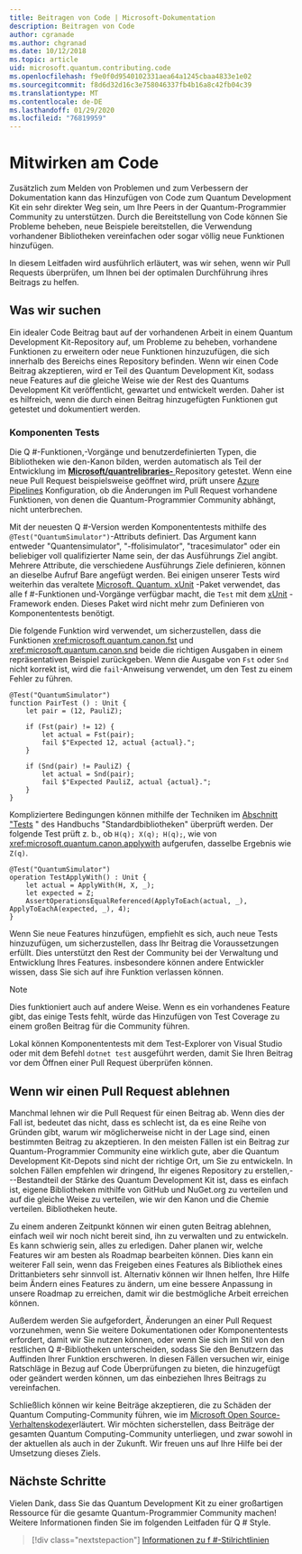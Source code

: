 ```yaml
---
title: Beitragen von Code | Microsoft-Dokumentation
description: Beitragen von Code
author: cgranade
ms.author: chgranad
ms.date: 10/12/2018
ms.topic: article
uid: microsoft.quantum.contributing.code
ms.openlocfilehash: f9e0f0d9540102331aea64a1245cbaa4833e1e02
ms.sourcegitcommit: f8d6d32d16c3e758046337fb4b16a8c42fb04c39
ms.translationtype: MT
ms.contentlocale: de-DE
ms.lasthandoff: 01/29/2020
ms.locfileid: "76819959"
---
```

# <a name="contributing-code"></a>Mitwirken am Code #

Zusätzlich zum Melden von Problemen und zum Verbessern der Dokumentation kann das Hinzufügen von Code zum Quantum Development Kit ein sehr direkter Weg sein, um Ihre Peers in der Quantum-Programmier Community zu unterstützen.
Durch die Bereitstellung von Code können Sie Probleme beheben, neue Beispiele bereitstellen, die Verwendung vorhandener Bibliotheken vereinfachen oder sogar völlig neue Funktionen hinzufügen.

In diesem Leitfaden wird ausführlich erläutert, was wir sehen, wenn wir Pull Requests überprüfen, um Ihnen bei der optimalen Durchführung ihres Beitrags zu helfen.

## <a name="what-we-look-for"></a>Was wir suchen ##

Ein idealer Code Beitrag baut auf der vorhandenen Arbeit in einem Quantum Development Kit-Repository auf, um Probleme zu beheben, vorhandene Funktionen zu erweitern oder neue Funktionen hinzuzufügen, die sich innerhalb des Bereichs eines Repository befinden.
Wenn wir einen Code Beitrag akzeptieren, wird er Teil des Quantum Development Kit, sodass neue Features auf die gleiche Weise wie der Rest des Quantums Development Kit veröffentlicht, gewartet und entwickelt werden.
Daher ist es hilfreich, wenn die durch einen Beitrag hinzugefügten Funktionen gut getestet und dokumentiert werden.

### <a name="unit-tests"></a>Komponenten Tests ###

Die Q #-Funktionen,-Vorgänge und benutzerdefinierten Typen, die Bibliotheken wie den-Kanon bilden, werden automatisch als Teil der Entwicklung im [**Microsoft/quantrelibraries-** ](https://github.com/Microsoft/QuantumLibraries/) Repository getestet.
Wenn eine neue Pull Request beispielsweise geöffnet wird, prüft unsere [Azure Pipelines](https://azure.microsoft.com/services/devops/pipelines/) Konfiguration, ob die Änderungen im Pull Request vorhandene Funktionen, von denen die Quantum-Programmier Community abhängt, nicht unterbrechen.

Mit der neuesten Q #-Version werden Komponententests mithilfe des `@Test("QuantumSimulator")`-Attributs definiert. Das Argument kann entweder "Quantensimulator", "-ffolisimulator", "tracesimulator" oder ein beliebiger voll qualifizierter Name sein, der das Ausführungs Ziel angibt. Mehrere Attribute, die verschiedene Ausführungs Ziele definieren, können an dieselbe Aufruf Bare angefügt werden. Bei einigen unserer Tests wird weiterhin das veraltete [Microsoft. Quantum. xUnit](https://www.nuget.org/packages/Microsoft.Quantum.Xunit/) -Paket verwendet, das alle f #-Funktionen und-Vorgänge verfügbar macht, die `Test` mit dem [xUnit](https://xunit.github.io/) -Framework enden. Dieses Paket wird nicht mehr zum Definieren von Komponententests benötigt. 

Die folgende Funktion wird verwendet, um sicherzustellen, dass die Funktionen <xref:microsoft.quantum.canon.fst> und <xref:microsoft.quantum.canon.snd> beide die richtigen Ausgaben in einem repräsentativen Beispiel zurückgeben.
Wenn die Ausgabe von `Fst` oder `Snd` nicht korrekt ist, wird die `fail`-Anweisung verwendet, um den Test zu einem Fehler zu führen.

```qsharp
@Test("QuantumSimulator")
function PairTest () : Unit {
    let pair = (12, PauliZ);

    if (Fst(pair) != 12) {
        let actual = Fst(pair);
        fail $"Expected 12, actual {actual}.";
    }

    if (Snd(pair) != PauliZ) {
        let actual = Snd(pair);
        fail $"Expected PauliZ, actual {actual}.";
    }
}
```

Kompliziertere Bedingungen können mithilfe der Techniken im [Abschnitt "Tests](xref:microsoft.quantum.libraries.diagnostics) " des Handbuchs "Standardbibliotheken" überprüft werden.
Der folgende Test prüft z. b., ob `H(q); X(q); H(q);`, wie von <xref:microsoft.quantum.canon.applywith> aufgerufen, dasselbe Ergebnis wie `Z(q)`.

```qsharp
@Test("QuantumSimulator")
operation TestApplyWith() : Unit {
    let actual = ApplyWith(H, X, _);
    let expected = Z;
    AssertOperationsEqualReferenced(ApplyToEach(actual, _), ApplyToEachA(expected, _), 4);
}
```

Wenn Sie neue Features hinzufügen, empfiehlt es sich, auch neue Tests hinzuzufügen, um sicherzustellen, dass Ihr Beitrag die Voraussetzungen erfüllt.
Dies unterstützt den Rest der Community bei der Verwaltung und Entwicklung Ihres Features. insbesondere können andere Entwickler wissen, dass Sie sich auf ihre Funktion verlassen können.

> [!NOTE]
> Dies funktioniert auch auf andere Weise.
> Wenn es ein vorhandenes Feature gibt, das einige Tests fehlt, würde das Hinzufügen von Test Coverage zu einem großen Beitrag für die Community führen.

Lokal können Komponententests mit dem Test-Explorer von Visual Studio oder mit dem Befehl `dotnet test` ausgeführt werden, damit Sie Ihren Beitrag vor dem Öffnen einer Pull Request überprüfen können.

<!-- TODO:
### Comments and Documentation ###

### Citations and References ### -->

## <a name="when-well-reject-a-pull-request"></a>Wenn wir einen Pull Request ablehnen ##

Manchmal lehnen wir die Pull Request für einen Beitrag ab.
Wenn dies der Fall ist, bedeutet das nicht, dass es schlecht ist, da es eine Reihe von Gründen gibt, warum wir möglicherweise nicht in der Lage sind, einen bestimmten Beitrag zu akzeptieren.
In den meisten Fällen ist ein Beitrag zur Quantum-Programmier Community eine wirklich gute, aber die Quantum Development Kit-Depots sind nicht der richtige Ort, um Sie zu entwickeln.
In solchen Fällen empfehlen wir dringend, Ihr eigenes Repository zu erstellen,---Bestandteil der Stärke des Quantum Development Kit ist, dass es einfach ist, eigene Bibliotheken mithilfe von GitHub und NuGet.org zu verteilen und auf die gleiche Weise zu verteilen, wie wir den Kanon und die Chemie verteilen. Bibliotheken heute.

Zu einem anderen Zeitpunkt können wir einen guten Beitrag ablehnen, einfach weil wir noch nicht bereit sind, ihn zu verwalten und zu entwickeln.
Es kann schwierig sein, alles zu erledigen. Daher planen wir, welche Features wir am besten als Roadmap bearbeiten können.
Dies kann ein weiterer Fall sein, wenn das Freigeben eines Features als Bibliothek eines Drittanbieters sehr sinnvoll ist.
Alternativ können wir Ihnen helfen, Ihre Hilfe beim Ändern eines Features zu ändern, um eine bessere Anpassung in unsere Roadmap zu erreichen, damit wir die bestmögliche Arbeit erreichen können.

Außerdem werden Sie aufgefordert, Änderungen an einer Pull Request vorzunehmen, wenn Sie weitere Dokumentationen oder Komponententests erfordert, damit wir Sie nutzen können, oder wenn Sie sich im Stil von den restlichen Q #-Bibliotheken unterscheiden, sodass Sie den Benutzern das Auffinden Ihrer Funktion erschweren.
In diesen Fällen versuchen wir, einige Ratschläge in Bezug auf Code Überprüfungen zu bieten, die hinzugefügt oder geändert werden können, um das einbeziehen Ihres Beitrags zu vereinfachen.

Schließlich können wir keine Beiträge akzeptieren, die zu Schäden der Quantum Computing-Community führen, wie im [Microsoft Open Source-Verhaltenskodex](https://opensource.microsoft.com/codeofconduct/)erläutert.
Wir möchten sicherstellen, dass Beiträge der gesamten Quantum Computing-Community unterliegen, und zwar sowohl in der aktuellen als auch in der Zukunft.
Wir freuen uns auf Ihre Hilfe bei der Umsetzung dieses Ziels.

## <a name="next-steps"></a>Nächste Schritte ##

Vielen Dank, dass Sie das Quantum Development Kit zu einer großartigen Ressource für die gesamte Quantum-Programmier Community machen!
Weitere Informationen finden Sie im folgenden Leitfaden für Q # Style.

> [!div class="nextstepaction"]
> [Informationen zu f #-Stilrichtlinien](xref:microsoft.quantum.contributing.style)
